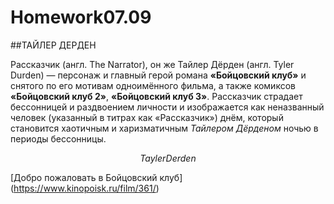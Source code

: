 # Homework07.09

##ТАЙЛЕР ДЕРДЕН

Рассказчик (англ. The Narrator), он же Тайлер Дёрден (англ. Tyler Durden) — персонаж и главный герой романа **«Бойцовский клуб»** и снятого по его мотивам одноимённого фильма, а также комиксов **«Бойцовский клуб 2»**, **«Бойцовский клуб 3»**. Рассказчик страдает бессонницей и раздвоением личности и изображается как неназванный человек (указанный в титрах как «Рассказчик») днём, который становится хаотичным и харизматичным *Тайлером Дёрденом* ночью в периоды бессонницы.

$$
Tayler Derden
$$

[Добро пожаловать в Бойцовский клуб]
(https://www.kinopoisk.ru/film/361/)
